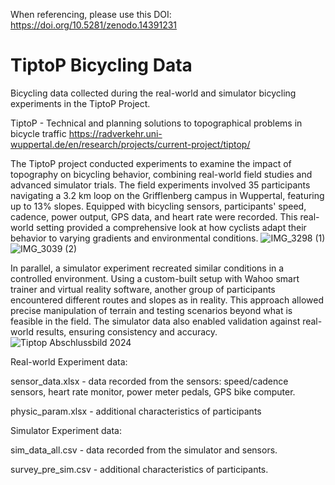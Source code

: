 When referencing, please use this DOI: https://doi.org/10.5281/zenodo.14391231

# TiptoP Bicycling Data
Bicycling data collected during the real-world and simulator bicycling experiments in the TiptoP Project. 

TiptoP - Technical and planning solutions to topographical problems in bicycle traffic
https://radverkehr.uni-wuppertal.de/en/research/projects/current-project/tiptop/

The TiptoP project conducted experiments to examine the impact of topography on bicycling behavior, combining real-world field studies and advanced simulator trials. 
The field experiments involved 35 participants navigating a 3.2 km loop on the Grifflenberg campus in Wuppertal, featuring up to 13% slopes. Equipped with bicycling sensors, participants' speed, cadence, power output, GPS data, and heart rate were recorded. 
This real-world setting provided a comprehensive look at how cyclists adapt their behavior to varying gradients and environmental conditions.
![IMG_3298 (1)](https://github.com/user-attachments/assets/41316a6b-fa32-4221-b4e6-22cc7741394b)
![IMG_3039 (2)](https://github.com/user-attachments/assets/1fe906cd-3262-4a47-8c9f-c131a2e58683)


In parallel, a simulator experiment recreated similar conditions in a controlled environment. 
Using a custom-built setup with Wahoo smart trainer and virtual reality software, another group of participants encountered different routes and slopes as in reality. 
This approach allowed precise manipulation of terrain and testing scenarios beyond what is feasible in the field. 
The simulator data also enabled validation against real-world results, ensuring consistency and accuracy. 
![Tiptop Abschlussbild 2024](https://github.com/user-attachments/assets/76394222-c6de-4963-bf01-65ef6a705d73)



Real-world Experiment data:

sensor_data.xlsx - data recorded from the sensors: speed/cadence sensors, heart rate monitor, power meter pedals, GPS bike computer.

physic_param.xlsx - additional characteristics of participants


Simulator Experiment data:

sim_data_all.csv - data recorded from the simulator and sensors.

survey_pre_sim.csv - additional characteristics of participants.


